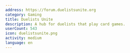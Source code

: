 ```yaml
---
address: https://forum.duelistsunite.org
category: Gaming
title: Duelists Unite
description: A hub for duelists that play card games.
userCount: 543
icon: duelistsunite.png
activity: medium
language: en
---
```

